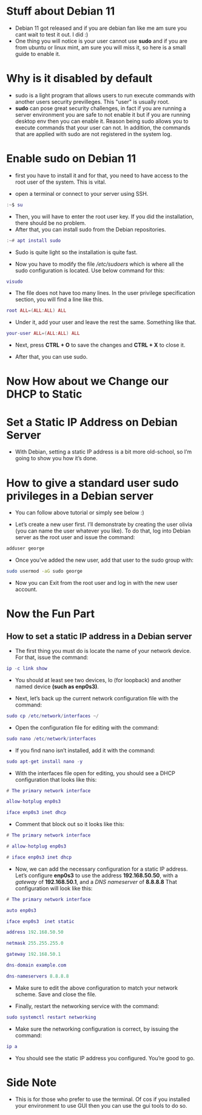 # Stuff about Debian 11

- Debian 11 got released and if you are debian fan like me am sure you cant wait to test it out. I did :)
- One thing you will notice is your user cannot use **sudo** and if you are from ubuntu or linux mint, am sure you will miss it, so here is a small guide to enable it.

# Why is it disabled by default

- sudo is a light program that allows users to run execute commands with another users security previlleges. This "user" is usually root.
- **sudo** can pose great security challenges, in fact if you are running a server environment you are safe to not enable it but if you are running desktop env then you can enable it. Reason being sudo allows you to execute commands that your user can not. In addition, the commands that are applied with sudo are not registered in the system log.

# Enable sudo on Debian 11

- first you have to install it and for that, you need to have access to the root user of the system. This is vital.

- open a terminal or connect to your server using SSH.

```lua
:~$ su
```

- Then, you will have to enter the root user key. If you did the installation, there should be no problem.
- After that, you can install sudo from the Debian repositories.

```lua
:~# apt install sudo
```

- Sudo is quite light so the installation is quite fast.

- Now you have to modify the file */etc/sudoers* which is where all the sudo configuration is located. Use below command for this:

```lua
visudo
```

- The file does not have too many lines. In the user privilege specification section, you will find a line like this.

```lua
root ALL=(ALL:ALL) ALL
```

- Under it, add your user and leave the rest the same. Something like that.

```lua
your-user ALL=(ALL:ALL) ALL
```

- Next, press **CTRL + O** to save the changes and **CTRL + X** to close it.

- After that, you can use sudo. 

# Now How about we Change our DHCP to Static

# Set a Static IP Address on Debian Server

- With Debian, setting a static IP address is a bit more old-school, so I’m going to show you how it’s done.

# How to give a standard user sudo privileges in a Debian server

- You can follow above tutorial or simply see below :)

- Let’s create a new user first. I’ll demonstrate by creating the user olivia (you can name the user whatever you like). To do that, log into Debian server as the root user and issue the command:

```bash
adduser george
```

- Once you’ve added the new user, add that user to the sudo group with:

```bash
sudo usermod -aG sudo george
```

- Now you can Exit from the root user and log in with the new user account.

# Now the Fun Part
## How to set a static IP address in a Debian server

- The first thing you must do is locate the name of your network device. For that, issue the command:

```lua
ip -c link show
```
- You should at least see two devices, lo (for loopback) and another named device **(such as enp0s3)**.

- Next, let’s back up the current network configuration file with the command:

```lua
sudo cp /etc/network/interfaces ~/
```

- Open the configuration file for editing with the command:

```lua
sudo nano /etc/network/interfaces
```
- If you find nano isn’t installed, add it with the command:

```lua
sudo apt-get install nano -y
```
- With the interfaces file open for editing, you should see a DHCP configuration that looks like this:

```lua
# The primary network interface

allow-hotplug enp0s3

iface enp0s3 inet dhcp
```
- Comment that block out so it looks like this:

```lua
# The primary network interface

# allow-hotplug enp0s3

# iface enp0s3 inet dhcp
```
- Now, we can add the necessary configuration for a static IP address. Let’s configure **enp0s3** to use the address **192.168.50.50**, with a *gateway* of **192.168.50.1**, and a *DNS nameserver* of **8.8.8.8** That configuration will look like this:

```lua
# The primary network interface

auto enp0s3

iface enp0s3  inet static

address 192.168.50.50

netmask 255.255.255.0

gateway 192.168.50.1

dns-domain example.com

dns-nameservers 8.8.8.8
```

- Make sure to edit the above configuration to match your network scheme. Save and close the file.

- Finally, restart the networking service with the command:

```lua
sudo systemctl restart networking
```

- Make sure the networking configuration is correct, by issuing the command:

```lua
ip a
```
- You should see the static IP address you configured. You’re good to go.

# Side Note

- This is for those who prefer to use the terminal. Of cos if you installed your environment to use GUI then you can use the gui tools to do so.


